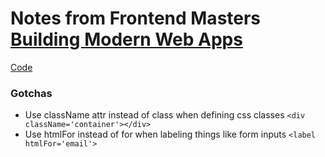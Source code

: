 # Notes from Frontend Masters [Building Modern Web Apps](https://frontendmasters.com/courses/modern-web-apps/)
[Code](https://github.com/HenrikJoreteg/masters)

### Gotchas
- Use className attr instead of class when defining css classes `<div className='container'></div>`
- Use htmlFor instead of for when labeling things like form inputs `<label htmlFor='email'>`
